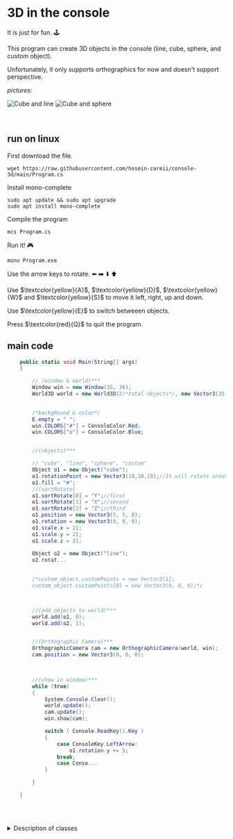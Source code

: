 # 3D in the console

It is just for fun. :joystick:

This program can create 3D objects in the console (line, cube, sphere, and custom object).

Unfortunately, it only supports orthographics for now and doesn't support perspective.
<br/>

*pictures:*

![Cube and line](cube_line.png)
![Cube and sphere](cube_sphere.png)

<br/>

## run on linux
First download the file.
```
wget https://raw.githubusercontent.com/hosein-zareii/console-3d/main/Program.cs
```

Install mono-complete
```
sudo apt update && sudo apt upgrade
sudo apt install mono-complete
```
Compile the program
```
mcs Program.cs
```
Run it! :video_game:
```
mono Program.exe
```
Use the arrow keys to rotate. :arrow_left: :arrow_right: :arrow_down: :arrow_up:

Use $\textcolor{yellow}{A}$, $\textcolor{yellow}{D}$, $\textcolor{yellow}{W}$ and $\textcolor{yellow}{S}$ to move it left, right, up and down.

Use $\textcolor{yellow}{E}$ to switch betweeen objects.

Press $\textcolor{red}{Q}$ to quit the program.


## main code
```c#
    public static void Main(String[] args)
    {

        // (window & world)***
        Window win = new Window(35, 36);
        World3D world = new World3D(2/*total objects*/, new Vector3(35, 36, 36)/*world size*/);
        

        /*backgRound & color*/
        E.empty = " ";
        win.COLORS["#"] = ConsoleColor.Red;
        win.COLORS["o"] = ConsoleColor.Blue;


        //(objects)***

        // "cube", "line", "sphere", "custom"
        Object o1 = new Object("cube");
        o1.rotationPoint = new Vector3(10,10,10);//It will rotate around this position.
        o1.fill = "#";
        //(sortRotate) 
        o1.sortRotate[0] = "Y";//first 
        o1.sortRotate[1] = "X";//second
        o1.sortRotate[2] = "Z";//third
        o1.position = new Vector3(5, 5, 8);
        o1.rotation = new Vector3(0, 0, 0);
        o1.scale.x = 21;
        o1.scale.y = 21;
        o1.scale.z = 21;
	  
        Object o2 = new Object("line");
        o2.rotat...
        

        /*custom_object.customPoints = new Vector3[1];
        custom_object.customPoints[0] = new Vector3(0, 0, 0);*/



        //(add objects to world)***
        world.add(o1, 0);
        world.add(o2, 1);


        //(Orthographic Camera)***
        OrthographicCamera cam = new OrthographicCamera(world, win);
        cam.position = new Vector3(0, 0, 0);

		

        //(show in window)***
        while (true)
        {
            System.Console.Clear();
            world.update();
            cam.update();
            win.show(cam);

            switch ( Console.ReadKey().Key )
            {
                case ConsoleKey.LeftArrow:
                    o1.rotation.y += 5;
                break;
                case Conso...
            }

        }

    }

    
```
<br/>
<details>
<summary>Description of classes</summary>
<br/>
    
```c#

class window
{
  Gets 2d array from class OrthographicCamera{}.
  Prints the 2d array on screen.
}

class OrthographicCamera
{
    Pass objects and some information to class Converter{}.
    Then returns 2d array.
}

class World3D
{
    Creates a 3d array.
    Objects will be created by calling methods which are in class Object{}.
    Adds objects to 3d array.
}

class Object
{
    Creates objects and rotates them by class Math2{}.
    Then adds objects to 3d array.
}

class Converter
{
    Converts 3d array to 2d array.
    Connverter does not support perspective.
}

class Math2
{
    Rotates positions of objects one by one.
}
```
</details>
<br/>

